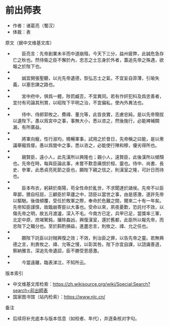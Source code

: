 # 前出师表

- 作者：诸葛亮（蜀汉）
- 体裁：表

原文（据中文维基文库）
- 　　臣亮言：先帝創業未半而中道崩殂，今天下三分，益州疲弊，此誠危急存亡之秋也。然侍衞之臣不懈於內，忠志之士忘身於外者，蓋追先帝之殊遇，欲報之於陛下也。
- 
- 　　誠宜開張聖聽，以光先帝遺德，恢弘志士之氣，不宜妄自菲薄，引喻失義，以塞忠諫之路也。
- 
- 　　宮中府中，俱爲一體，陟罰臧否，不宜異同。若有作奸犯科及爲忠善者，宜付有司論其刑賞，以昭陛下平明之治，不宜偏私，使內外異法也。
- 
- 　　侍中、侍郎郭攸之、費禕、董允等，此皆良實，志慮忠純，是以先帝簡拔以遺陛下。愚以爲宮中之事，事無大小，悉以咨之，然後施行，必能裨補闕漏，有所廣益。
- 
- 　　將軍向寵，性行淑均，曉暢軍事，試用之於昔日，先帝稱之曰能，是以衆議舉寵爲督。愚以爲營中之事，悉以咨之，必能使行陣和穆，優劣得所也。
- 
- 　　親賢臣，遠小人，此先漢所以興隆也；親小人，遠賢臣，此後漢所以傾頹也。先帝在時，每與臣論此事，未嘗不歎息痛恨於桓、靈也。侍中、尚書、長史、參軍，此悉貞亮死節之臣也，願陛下親之信之，則漢室之隆，可計日而待也。
- 
- 　　臣本布衣，躬耕於南陽，苟全性命於亂世，不求聞達於諸侯。先帝不以臣卑鄙，猥自枉屈，三顧臣於草廬之中，諮臣以當世之事，由是感激，遂許先帝以驅馳。後值傾覆，受任於敗軍之際，奉命於危難之間，爾來二十有一年矣。先帝知臣謹慎，故臨崩寄臣以大事也。受命以來，夙夜憂歎，恐託付不效，以傷先帝之明，故五月渡瀘，深入不毛。今南方已定，兵甲已足，當獎率三軍，北定中原，庶竭駑鈍，攘除姦凶，興復漢室，還於舊都，此臣所以報先帝，而忠陛下之職分也。至於斟酌損益，進盡忠言，則攸之、禕、允之任也。
- 
- 　　願陛下託臣以討賊興復之效；不效，則治臣之罪，以告先帝之靈。若無興德之言，則責攸之、禕、允等之慢，以彰其咎。陛下亦宜自課，以諮諏善道，察納雅言。深追先帝遺詔，臣不勝受恩感激。
- 
- 　　今當遠離，臨表涕泣，不知所云。

版本索引
- 中文维基文库检索：https://zh.wikisource.org/wiki/Special:Search?search=前出師表
- 国家图书馆（站内检索）：https://www.nlc.cn/

备注
- 后续将补充底本与版本信息（如校者、年代），并逐条核对字句。